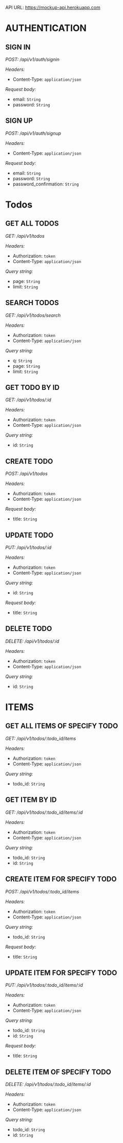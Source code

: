 API URL: https://mockup-api.herokuapp.com

# **AUTHENTICATION**

## **SIGN IN**

*POST: /api/v1/auth/signin*

*Headers:*

* Content-Type: `application/json`

*Request body:*

* email: `String`
* password: `String`


## **SIGN UP**

*POST: /api/v1/auth/signup*

*Headers:*

* Content-Type: `application/json`

*Request body:*

* email: `String`
* password: `String`
* password_confirmation: `String`

# **Todos**

## **GET ALL TODOS**

*GET: /api/v1/todos*

*Headers:*

* Authorization: `token`
* Content-Type: `application/json`

*Query string:*

* page: `String`
* limit: `String`

## **SEARCH TODOS**

*GET: /api/v1/todos/search*

*Headers:*

* Authorization: `token`
* Content-Type: `application/json`

*Query string:*

* q: `String`
* page: `String`
* limit: `String`

## **GET TODO BY ID**

*GET: /api/v1/todos/:id*

*Headers:*

* Authorization: `token`
* Content-Type: `application/json`

*Query string:*

* id: `String`

## **CREATE TODO**

*POST: /api/v1/todos*

*Headers:*

* Authorization: `token`
* Content-Type: `application/json`

*Request body:*

* title: `String`

## **UPDATE TODO**

*PUT: /api/v1/todos/:id*

*Headers:*

* Authorization: `token`
* Content-Type: `application/json`

*Query string:*

* id: `String`

*Request body:*

* title: `String`

## **DELETE TODO**

*DELETE: /api/v1/todos/:id*

*Headers:*

* Authorization: `token`
* Content-Type: `application/json`

*Query string:*

* id: `String`

# **ITEMS**

## **GET ALL ITEMS OF SPECIFY TODO**

*GET: /api/v1/todos/:todo_id/items*

*Headers:*

* Authorization: `token`
* Content-Type: `application/json`

*Query string:*

* todo_id: `String`

## **GET ITEM BY ID**

*GET: /api/v1/todos/:todo_id/items/:id*

*Headers:*

* Authorization: `token`
* Content-Type: `application/json`

*Query string:*

* todo_id: `String`
* id: `String`

## **CREATE ITEM FOR SPECIFY TODO**

*POST: /api/v1/todos/:todo_id/items*

*Headers:*

* Authorization: `token`
* Content-Type: `application/json`

*Query string:*

* todo_id: `String`

*Request body:*

* title: `String`

## **UPDATE ITEM FOR SPECIFY TODO**

*PUT: /api/v1/todos/:todo_id/items/:id*

*Headers:*

* Authorization: `token`
* Content-Type: `application/json`

*Query string:*

* todo_id: `String`
* id: `String`

*Request body:*

* title: `String`

## **DELETE ITEM OF SPECIFY TODO**

*DELETE: /api/v1/todos/:todo_id/items/:id*

*Headers:*

* Authorization: `token`
* Content-Type: `application/json`

*Query string:*

* todo_id: `String`
* id: `String`
